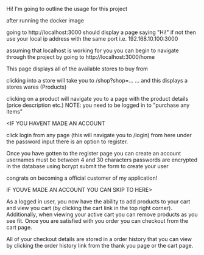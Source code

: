Hi!
I'm going to outline the usage for this project

after running the docker image

going to http://localhost:3000 should display a page saying "Hi!"
if not then use your local ip address with the same port i.e. 192.168.10.100:3000

assuming that localhost is working for you you can begin to navigate through the project by going to
http://localhost:3000/home

This page displays all of the available stores to buy from

clicking into a store will take you to /shop?shop=... ...
and this displays a stores wares (Products)

clicking on a product will navigate you to a page with the product details (price description etc.)
NOTE: you need to be logged in to "purchase any items"

<IF YOU HAVENT MADE AN ACCOUNT

click login from any page (this will navigate you to /login)
from here under the password input there is an option to register.

Once you have gotten to the register page you can create an account
usernames must be between 4 and 30 characters
passwords are encrypted in the database using bcrypt
submit the form to create your user

congrats on becoming a official customer of my application!

IF YOUVE MADE AN ACCOUNT YOU CAN SKIP TO HERE>

As a logged in user, you now have the ability to add products to your cart and view you cart (by clicking the cart link in the top right corner).
Additionally, when viewing your active cart you can remove products as you see fit.
Once you are satisfied with you order you can checkout from the cart page.


All of your checkout details are stored in a order history that you can view by clicking the order history link from the thank you page or the cart page.
